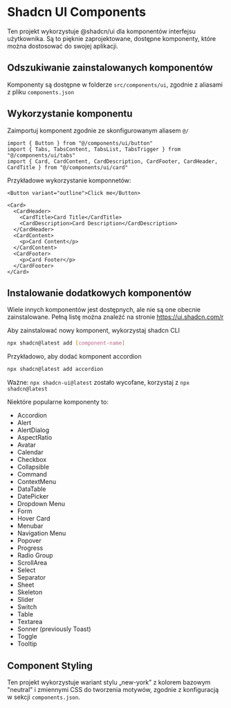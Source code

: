 # Shadcn UI Components

Ten projekt wykorzystuje @shadcn/ui dla komponentów interfejsu użytkownika. Są to pięknie zaprojektowane, dostępne komponenty, które można dostosować do swojej aplikacji.

## Odszukiwanie zainstalowanych komponentów

Komponenty są dostępne w folderze `src/components/ui`, zgodnie z aliasami z pliku `components.json`

## Wykorzystanie komponentu

Zaimportuj komponent zgodnie ze skonfigurowanym aliasem `@/`

```tsx
import { Button } from "@/components/ui/button"
import { Tabs, TabsContent, TabsList, TabsTrigger } from "@/components/ui/tabs"
import { Card, CardContent, CardDescription, CardFooter, CardHeader, CardTitle } from "@/components/ui/card"
```

Przykładowe wykorzystanie komponnetów:

```tsx
<Button variant="outline">Click me</Button>

<Card>
  <CardHeader>
    <CardTitle>Card Title</CardTitle>
    <CardDescription>Card Description</CardDescription>
  </CardHeader>
  <CardContent>
    <p>Card Content</p>
  </CardContent>
  <CardFooter>
    <p>Card Footer</p>
  </CardFooter>
</Card>
```

## Instalowanie dodatkowych komponentów

Wiele innych komponentów jest dostępnych, ale nie są one obecnie zainstalowane. Pełną listę można znaleźć na stronie https://ui.shadcn.com/r

Aby zainstalować nowy komponent, wykorzystaj shadcn CLI


```bash
npx shadcn@latest add [component-name]
```

Przykładowo, aby dodać komponent accordion

```bash
npx shadcn@latest add accordion
```

Ważne: `npx shadcn-ui@latest` zostało wycofane, korzystaj z `npx shadcn@latest`

Niektóre popularne komponenty to:

- Accordion
- Alert
- AlertDialog
- AspectRatio
- Avatar
- Calendar
- Checkbox
- Collapsible
- Command
- ContextMenu
- DataTable
- DatePicker
- Dropdown Menu
- Form
- Hover Card
- Menubar
- Navigation Menu
- Popover
- Progress
- Radio Group
- ScrollArea
- Select
- Separator
- Sheet
- Skeleton
- Slider
- Switch
- Table
- Textarea
- Sonner (previously Toast)
- Toggle
- Tooltip

## Component Styling

Ten projekt wykorzystuje wariant stylu „new-york” z kolorem bazowym "neutral" i zmiennymi CSS do tworzenia motywów, zgodnie z konfiguracją w sekcji `components.json`.